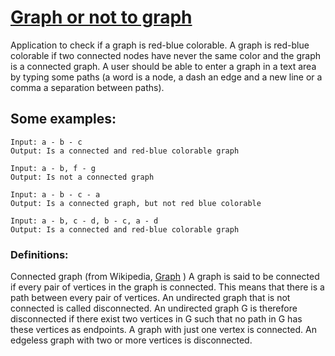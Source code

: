 # [Graph or not to graph](https://leon2ev.github.io/graph-app/)
Application to check if a graph is red-blue colorable. A graph is red-blue colorable if two connected nodes have never the same color and the graph is a connected graph. A user should be able to enter a graph in a text area by typing some paths (a word is a node, a dash an edge and a new line or a comma a separation between paths).

## Some examples:
```
Input: a - b - c
Output: Is a connected and red-blue colorable graph

Input: a - b, f - g
Output: Is not a connected graph

Input: a - b - c - a
Output: Is a connected graph, but not red blue colorable

Input: a - b, c - d, b - c, a - d
Output: Is a connected and red-blue colorable graph
```

### Definitions:
Connected graph (from Wikipedia, [Graph](https://en.wikipedia.org/wiki/Connectivity_(graph_theory)) ) A graph is said to be connected if every pair of vertices in the graph is connected. This means that there is a path between every pair of vertices. An undirected graph that is not connected is called disconnected. An undirected graph G is therefore disconnected if there exist two vertices in G such that no path in G has these vertices as endpoints. A graph with just one vertex is connected. An edgeless graph with two or more vertices is disconnected.